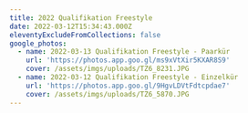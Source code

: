 ```yaml
---
title: 2022 Qualifikation Freestyle
date: 2022-03-12T15:34:43.000Z
eleventyExcludeFromCollections: false
google_photos:
  - name: 2022-03-13 Qualifikation Freestyle - Paarkür
    url: 'https://photos.app.goo.gl/ms9xVtXir5KXAR8S9'
    cover: /assets/imgs/uploads/TZ6_8231.JPG
  - name: 2022-03-12 Qualifikation Freestyle - Einzelkür
    url: 'https://photos.app.goo.gl/9HgvLDVtFdtcpdae7'
    cover: /assets/imgs/uploads/TZ6_5870.JPG
---
```


